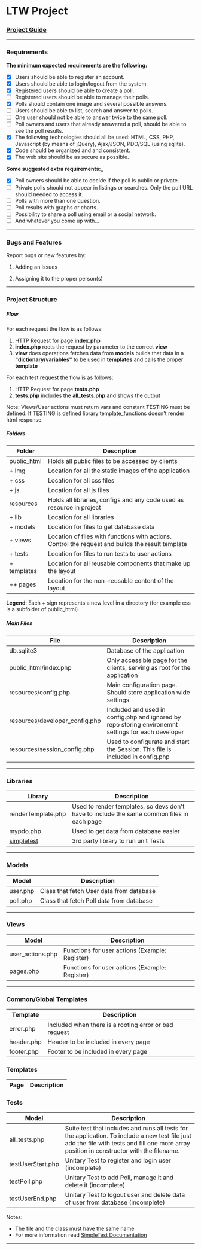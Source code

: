 # LTW Project

### [Project Guide](http://paginas.fe.up.pt/~arestivo/doku/doku.php/classes:years:2014:ltw:project)

---
### Requirements

__The minimum expected requirements are the following:__

- [X] Users should be able to register an account.
- [X] Users should be able to login/logout from the system.
- [X] Registered users should be able to create a poll.
- [ ] Registered users should be able to manage their polls.
- [X] Polls should contain one image and several possible answers.
- [ ] Users should be able to list, search and answer to polls.
- [ ] One user should not be able to answer twice to the same poll.
- [ ] Poll owners and users that already answered a poll, should be able to see the poll results.
- [X] The following technologies should all be used: HTML, CSS, PHP, Javascript (by means of jQuery), Ajax/JSON, PDO/SQL (using sqlite).
- [X] Code should be organized and and consistent.
- [X] The web site should be as secure as possible.

__Some suggested extra requirements:___

- [X] Poll owners should be able to decide if the poll is public or private.
- [ ] Private polls should not appear in listings or searches. Only the poll URL should needed to access it.
- [ ] Polls with more than one question.
- [ ] Poll results with graphs or charts.
- [ ] Possibility to share a poll using email or a social network.
- [ ] And whatever you come up with…

---

### Bugs and Features

Report bugs or new features by:

1. Adding an issues

2. Assigning it to the proper person(s)

---

### Project Structure

##### Flow

For each request the flow is as follows:

1. HTTP Request for page **index.php**
2. **index.php** roots the request by parameter to the correct **view**
3. **view** does operations fetches data from **models** builds that data in a **"dictionary/variables"** to be used in **templates** and calls the proper **template**

For each test request the flow is as follows:

1. HTTP Request for page **tests.php**
2. **tests.php** includes the **all_tests.php** and shows the output

Note: Views/User actions must return vars and constant TESTING must be defined. If TESTING is defined library template_functions doesn't render html response.


##### Folders
**Folder** | **Description**
------ | -----------
public_html | Holds all public files to be accessed by clients
+ Img | Location for all the static images of the application
+ css | Location for all css files
+ js | Location for all js files
resources | Holds all libraries, configs and any code used as resource in project
+ lib | Location for all libraries
+ models | Location for files to get database data
+ views | Location of files with functions with actions. Control the request and builds the result template
+ tests | Location for files to run tests to user actions
+ templates | Location for all reusable components that make up the layout
++ pages | Location for the non-reusable content of the layout

**Legend**: Each + sign represents a new level in a directory (for example css is a subfolder of public_html)

##### Main Files

**File** | **Description**
---- | -----------
db.sqlite3 | Database of the application
public_html/index.php | Only accessible page for the clients, serving as root for the application
resources/config.php | Main configuration page. Should store application wide settings
resources/developer_config.php | Included and used in config.php and ignored by repo storing environemnt settings for each developer
resources/session_config.php | Used to configurate and start the Session. This file is included in config.php

---

### Libraries
**Library** | **Description**
------- | -----------
renderTemplate.php | Used to render templates, so devs don't have to include the same common files in each page
mypdo.php | Used to get data from database easier
[simpletest](http://www.simpletest.org/en) | 3rd party library to run unit Tests

---

### Models
**Model** | **Description**
-------- | -----------
user.php | Class that fetch User data from database
poll.php | Class that fetch Poll data from database

---

### Views
**Model** | **Description**
-------- | -----------
user_actions.php | Functions for user actions (Example: Register)
pages.php | Functions for user actions (Example: Register)

---

### Common/Global Templates
**Template** | **Description**
-------- | -----------
error.php | Included when there is a rooting error or bad request
header.php | Header to be included in every page
footer.php | Footer to be included in every page

### Templates
**Page** | **Description**
-------- | -----------

### Tests
**Model** | **Description**
-------- | -----------
all_tests.php | Suite test that includes and runs all tests for the application. To include a new test file just add the file with tests and fill one more array position in constructor with the filename.
testUserStart.php | Unitary Test to register and login user (incomplete)
testPoll.php | Unitary Test to add Poll, manage it and delete it (incomplete)
testUserEnd.php | Unitary Test to logout user and delete data of user from database (incomplete)


Notes: 
* The file and the class must have the same name
* For more information read [SimpleTest Documentation](http://www.simpletest.org/en)

---
